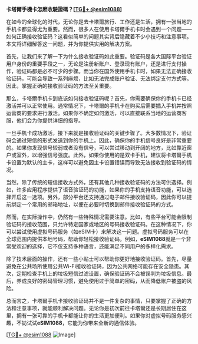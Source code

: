 **卡塔爾手機卡怎麽收驗證碼？[[TG💪+ @esim1088](https://t.me/s/esim1088)]**

在如今的全球化的时代，无论你是去卡塔爾旅行、工作还是生活，拥有一张当地的手机卡都显得尤为重要。然而，很多人在使用卡塔爾手机卡时会遇到一个问题——如何正确接收验证码？这看似简单的问题其实背后隐藏着不少小技巧和注意事项。本文将详细解答这一问题，并为你提供实用的解决方案。

首先，让我们来了解一下为什么接收验证码如此重要。验证码是各大国际平台验证用户身份的重要手段之一，无论是注册新账户、登录现有账户，还是进行支付操作，验证码都是必不可少的步骤。而当你在国外使用手机卡时，如果无法正确接收验证码，可能会导致一系列麻烦，比如无法完成账户验证、无法绑定支付方式等。因此，掌握正确的接收验证码的方法至关重要。

那么，卡塔爾手机卡到底该如何接收验证码呢？首先，你需要确保你的手机卡已经激活并可以正常使用。通常情况下，卡塔爾的手机卡在购买后需要插入手机并按照运营商的要求进行激活。如果你不确定如何激活，可以直接联系当地的运营商客服，他们会为你提供详细的指导。

一旦手机卡成功激活，接下来就是接收验证码的关键步骤了。大多数情况下，验证码会通过短信的形式发送到你的手机上。因此，确保你的手机信号良好是非常重要的。如果你发现信号较弱或者没有信号，可以尝试移动到开阔的地方，比如靠近窗户或室外，以增强信号强度。此外，如果你使用的是双卡手机，建议将卡塔爾手机卡设置为默认的主卡，这样可以避免因主卡设置错误而导致无法接收到验证码的情况。

当然，除了传统的短信接收方式外，还有其他几种接收验证码的方法可供选择。例如，许多应用程序提供了语音验证码的功能，如果你的手机支持语音功能，可以选择开启这一选项。另外，部分平台还支持通过电子邮件接收验证码，因此你可以提前绑定一个常用的邮箱地址，以便在必要时切换到邮件接收验证码的方式。

然而，在实际操作中，仍然有一些特殊情况需要注意。比如，有些平台可能会限制验证码的接收范围，只允许特定国家或地区的号码接收验证码。在这种情况下，你可以尝试使用虚拟号码服务（如eSIM卡）来解决这一问题。虚拟号码服务可以在全球范围内提供本地号码，帮助你轻松接收验证码。例如，**eSIM1088**就是一个非常受欢迎的选择，它不仅支持多种语言，还能满足不同用户的多样化需求。

除了技术层面的操作，还有一些小贴士可以帮助你更好地接收验证码。首先，尽量避免在公共场所使用公共Wi-Fi接收验证码，因为公共网络可能存在安全隐患。其次，定期检查手机上的垃圾短信过滤设置，确保验证码不会被误判为垃圾信息。最后，养成良好的密码管理习惯，避免使用过于简单的密码，从而降低账户被盗的风险。

总而言之，卡塔爾手机卡接收验证码并不是一件复杂的事情，只要掌握了正确的方法和注意事项，就能顺利解决问题。无论你是初次前往卡塔爾还是长期居住在这里，拥有一张可靠的手机卡都能让你的生活更加便利。如果你对虚拟号码服务感兴趣，不妨试试**eSIM1088**，它能为你带来全新的通信体验。

[[TG💪+ @esim1088](https://t.me/s/esim1088) ![Image](https://i.postimg.cc/4NQfJmqS/Snipaste-2025-05-13-00-14-12.png)]